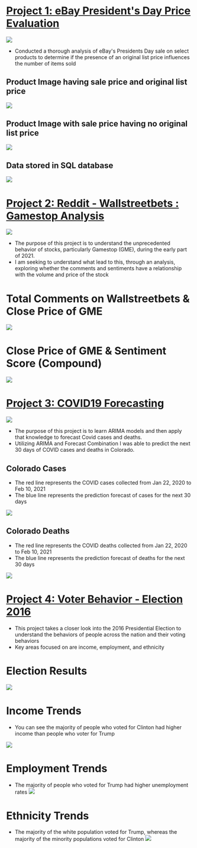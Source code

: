 # [Project 1: eBay President's Day Price Evaluation](https://github.com/khristionk2/eBay-Project)
![](images/ebay-logo-1-1200x630-margin.png)
* Conducted a thorough analysis of eBay's Presidents Day sale on select products to determine if the presence of an original list price influences the number of items sold

## Product Image having sale price and original list price 
![](images/Screen%20Shot%202021-03-31%20at%202.55.40%20PM.png)

## Product Image with sale price having no original list price
![](images/Screen%20Shot%202021-03-31%20at%202.55.10%20PM.png)

## Data stored in SQL database
![](images/Screen%20Shot%202021-04-01%20at%2011.43.57%20AM.png)

# [Project 2: Reddit - Wallstreetbets : Gamestop Analysis](https://github.com/khristionk2/Gamestop-WSB)
![](images/GameStop--1200x675.jpeg)
* The purpose of this project is to understand the unprecedented behavior of stocks, particularly Gamestop (GME), during the early part of 2021.
* I am seeking to understand what lead to this, through an analysis, exploring whether the comments and sentiments have a relationship with the volume and price of the stock

# Total Comments on Wallstreetbets & Close Price of GME
![](images/totalcomments_close.png)

# Close Price of GME & Sentiment Score (Compound)
![](images/close_sentiment.png)


# [Project 3: COVID19 Forecasting](https://github.com/khristionk2/COVID-ARIMA-Forecasting)
![](images/covid19.png)

* The purpose of this project is to learn ARIMA models and then apply that knowledge to forecast Covid cases and deaths.
* Utilizing ARIMA and Forecast Combination I was able to predict the next 30 days of COVID cases and deaths in Colorado.

## Colorado Cases
* The red line represents the COVID cases collected from Jan 22, 2020 to Feb 10, 2021
* The blue line represents the prediction forecast of cases for the next 30 days 

![](images/CO%20Cases.png)

## Colorado Deaths
* The red line represents the COVID deaths collected from Jan 22, 2020 to Feb 10, 2021
* The blue line represents the prediction forecast of deaths for the next 30 days 

![](images/CO%20Deaths.png)

# [Project 4: Voter Behavior - Election 2016 ](https://github.com/khristionk2/Election-2016)
* This project takes a closer look into the 2016 Presidential Election to understand the behaviors of people across the nation and their voting behaviors
* Key areas focused on are income, employment, and ethnicity

# Election Results

![](images/Results.png)

# Income Trends
* You can see the majority of people who voted for Clinton had higher income than people who voter for Trump

![](images/income.png)

# Employment Trends
* The majority of people who voted for Trump had higher unemployment rates
![](images/unemployment.png)

# Ethnicity Trends
* The majority of the white population voted for Trump, whereas the majority of the minority populations voted for Clinton
![](images/ethnicity.png)
